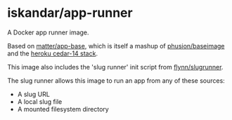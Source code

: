 
# iskandar/app-runner

A Docker app runner image.

Based on [matter/app-base](https://github.com/matter-automaton/app-base-docker), which is itself a mashup
of [phusion/baseimage](https://github.com/phusion/baseimage-docker)
and the [heroku cedar-14 stack](https://github.com/heroku/stack-images).

This image also includes the 'slug runner' init script from [flynn/slugrunner](https://github.com/flynn/flynn/tree/master/slugrunner).

The slug runner allows this image to run an app from any of these sources:

* A slug URL
* A local slug file
* A mounted filesystem directory



